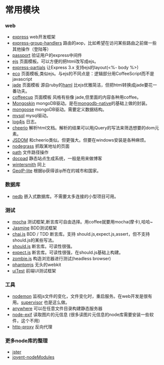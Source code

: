 # 常用模块
### web
* [express](https://github.com/visionmedia/express) web开发框架
* [express-group-handlers](https://github.com/louischatriot/express-group-handlers) 路由的aop，比如希望在访问某些路由之前做一些其他操作（登陆等）
* [passport](https://github.com/jaredhanson/passport) 验证用户的express中间件
* [ejs](https://github.com/visionmedia/ejs) 页面模板。可以方便的把html改写成ejs。
* [express-partials](https://github.com/publicclass/express-partials) 让Express 3.x 支持ejs的layout(<%- body %>)
* [eco](https://github.com/sstephenson/eco) 页面模板,类似ejs。与ejs的不同点是：逻辑部分用CoffeeScript而不是javascript
* [jade](https://github.com/visionmedia/jade) 页面模板 源自ruby的[haml](http://haml.info/) 比ejs优雅简洁，但把html转换成jade要花一番功夫。
* [coffeecup](https://github.com/gradus/coffeecup) 页面模板 风格有些像 jade,但里面的内容各种用coffee。
* [Mongoskin](https://github.com/kissjs/node-mongoskin) mongoDB驱动。是在[mongodb-native](https://github.com/mongodb/node-mongodb-native)的基础上做的封装。
* [mongoose](https://github.com/LearnBoost/mongoose) mongoDB驱动。需要定义数据结构。
* [mysql](https://github.com/felixge/node-mysql) mysql驱动。
* [log4js](https://github.com/nomiddlename/log4js-node) 日志。
* [cheerio](https://github.com/MatthewMueller/cheerio) 解析html文档。解析的结果可以用jQuery的写法来筛选想要的dom元素。
* [JSDOM](https://github.com/tmpvar/jsdom) 和cheerio类似。但更强大。但要在windows安装是各种麻烦。
* [nodegrass](https://github.com/scottkiss/nodegrass) 抓取某地址的页面
* [path](https://npmjs.org/package/path) 文件路径操作
* [docpad](http://docpad.org/) 静态站点生成系统，一般是用来做博客
* [wintersmith](https://github.com/jnordberg/wintersmith) 同上
* [GeoIP-lite](https://github.com/bluesmoon/node-geoip) 根据ip获得该ip所在的城市和国家。

### 数据库
* [nedb](https://github.com/louischatriot/nedb) 嵌入式数据库。不需要太多连接的小型项目可用。


### 测试
* [mocha](http://visionmedia.github.io/mocha/) 测试框架,断言库可自由选择。用coffee就要用mocha(摩卡),哈哈~
* [Jasmine](https://github.com/pivotal/jasmine) BDD测试框架
* [chai.js](https://github.com/chaijs/chai)  BDD / TDD 断言库。支持 should.js,expect.js,assert，但不支持should.js的某些写法。
* [should.js](https://github.com/visionmedia/should.js) 断言库。可读性很强。
* [expect.js](https://github.com/LearnBoost/expect.js) 断言库。可读性很强，在should.js基础上构建。
* [zombie.js](http://zombie.labnotes.org/) 构造浏览器进行测试(headless browser)
* [phantomjs](http://phantomjs.org/) 无头的webkit
* [uiTest](https://npmjs.org/package/uitest) 前端UI测试框架

### 工具
* [nodemon](https://github.com/remy/nodemon/) 监视js文件的变化，文件变化时，重启服务。在web开发是很有用。[supervisor](https://npmjs.org/package/supervisor) 也是这么做。
* [anywhere](https://npmjs.org/package/anywhere) 可以在任意文件目录构建静态服务器
* [node-exif](https://github.com/gomfunkel/node-exif) 读取图片的元信息 (很多读图片元信息的node库需要安装一些软件，这个不用)
* [http-proxy](https://github.com/nodejitsu/node-http-proxy) 反向代理

### 更多node库的整理
* [jster](http://jster.net/)
* [joyent-nodeModules](https://github.com/joyent/node/wiki/Modules)
